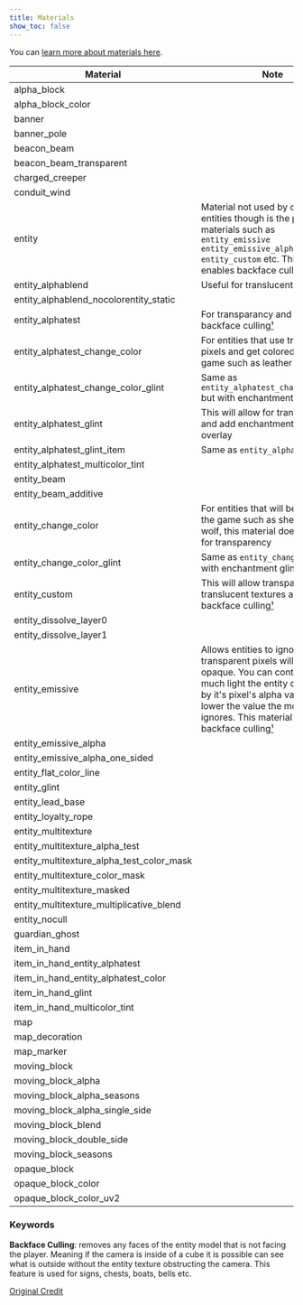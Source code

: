 ```yaml
---
title: Materials
show_toc: false
---
```


You can [learn more about materials here](/visuals/materials).

| Material                                  | Note                            |
| ----------------------------------------- | ------------------------------- |
| alpha_block                               |                                 |
| alpha_block_color                         |                                 |
| banner                                    |                                 |
| banner_pole                               |                                 |
| beacon_beam                               |                                 |
| beacon_beam_transparent                   |                                 |
| charged_creeper                           |                                 |
| conduit_wind                              |                                 |
| entity                                    | Material not used by common entities though is the parent materials such as `entity_emissive` `entity_emissive_alpha_one_sided` `entity_custom` etc. This material enables backface culling[¹](#1)|
| entity_alphablend                         | Useful for translucent textures |
| entity_alphablend_nocolorentity_static    |                                 |
| entity_alphatest                          | For transparancy and disables backface culling[¹](#1)|
| entity_alphatest_change_color             | For entities that use transparent pixels and get colored in by the game such as leather armor|
| entity_alphatest_change_color_glint       | Same as `entity_alphatest_change_color` but with enchantment glint over it|
| entity_alphatest_glint                    | This will allow for transparency and add enchantment glint overlay|
| entity_alphatest_glint_item               | Same as `entity_alphatest_glint`|
| entity_alphatest_multicolor_tint          |                                 |
| entity_beam                               |                                 |
| entity_beam_additive                      |                                 |
| entity_change_color                       | For entities that will be colored by the game such as sheep and wolf, this material does not allow for transparency|
| entity_change_color_glint                 | Same as `entity_change_color` but with enchantment glint overlay|
| entity_custom                             | This will allow transparent and translucent textures and has backface culling[¹](#1)|
| entity_dissolve_layer0                    |                                 |
| entity_dissolve_layer1                    |                                 |
| entity_emissive                           | Allows entities to ignore light any transparent pixels will become opaque. You can control how much light the entity can ignore by it's pixel's alpha value, the lower the value the more light it ignores. This material has backface culling[¹](#1)|
| entity_emissive_alpha                     |                                 |
| entity_emissive_alpha_one_sided           |                                 |
| entity_flat_color_line                    |                                 |
| entity_glint                              |                                 |
| entity_lead_base                          |                                 |
| entity_loyalty_rope                       |                                 |
| entity_multitexture                       |                                 |
| entity_multitexture_alpha_test            |                                 |
| entity_multitexture_alpha_test_color_mask |                                 |
| entity_multitexture_color_mask            |                                 |
| entity_multitexture_masked                |                                 |
| entity_multitexture_multiplicative_blend  |                                 |
| entity_nocull                             |                                 |
| guardian_ghost                            |                                 |
| item_in_hand                              |                                 |
| item_in_hand_entity_alphatest             |                                 |
| item_in_hand_entity_alphatest_color       |                                 |
| item_in_hand_glint                        |                                 |
| item_in_hand_multicolor_tint              |                                 |
| map                                       |                                 |
| map_decoration                            |                                 |
| map_marker                                |                                 |
| moving_block                              |                                 |
| moving_block_alpha                        |                                 |
| moving_block_alpha_seasons                |                                 |
| moving_block_alpha_single_side            |                                 |
| moving_block_blend                        |                                 |
| moving_block_double_side                  |                                 |
| moving_block_seasons                      |                                 |
| opaque_block                              |                                 |
| opaque_block_color                        |                                 |
| opaque_block_color_uv2                    |                                 |

### Keywords

<a name="1"></a>  **Backface Culling**: removes any faces of the entity model that is not facing the player. Meaning if the camera is inside of a cube it is possible can see what is outside without the entity texture obstructing the camera. This feature is used for signs, chests, boats, bells etc.

<a name="2"></a> 


[Original Credit](http://tokamcwin10.blog.jp/archives/40825563)
